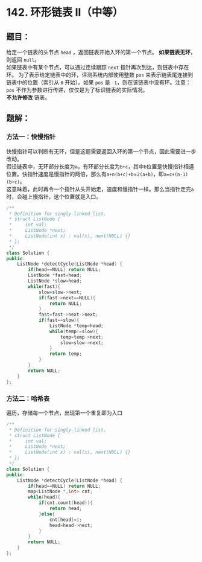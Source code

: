 # 142. 环形链表 II（中等）
## 题目：
给定一个链表的头节点  `head` ，返回链表开始入环的第一个节点。 **如果链表无环**，则返回 `null`。\
如果链表中有某个节点，可以通过连续跟踪 `next` 指针再次到达，则链表中存在环。 为了表示给定链表中的环，评测系统内部使用整数 `pos` 来表示链表尾连接到链表中的位置（索引从 `0` 开始）。如果 `pos` 是 `-1`，则在该链表中没有环。注意：`pos` 不作为参数进行传递，仅仅是为了标识链表的实际情况。\
**不允许修改** 链表。
## 题解：
### 方法一：快慢指针
快慢指针可以判断有无环，但是这题需要返回入环的第一个节点，因此需要进一步改动。\
假设链表中，无环部分长度为`a`，有环部分长度为`b+c`，其中`b`位置是快慢指针相遇位置。快指针速度是慢指针的两倍，那么有`a+n(b+c)+b`=`2(a+b)`，即`a=c+(n-1)(b+c)`。\
这意味着，此时再令一个指针从头开始走，速度和慢指针一样。那么当指针走完`a`时，会碰上慢指针，这个位置就是入口。
```c++
/**
 * Definition for singly-linked list.
 * struct ListNode {
 *     int val;
 *     ListNode *next;
 *     ListNode(int x) : val(x), next(NULL) {}
 * };
 */
class Solution {
public:
    ListNode *detectCycle(ListNode *head) {
        if(head==NULL) return NULL;
        ListNode *fast=head;
        ListNode *slow=head;
        while(fast){
            slow=slow->next;
            if(fast->next==NULL){
                return NULL;
            }
            fast=fast->next->next;
            if(fast==slow){
                ListNode *temp=head;
                while(temp!=slow){
                    temp=temp->next;
                    slow=slow->next;
                }
                return temp;
            }
        }
        return NULL;
    }
};
```

### 方法二：哈希表
遍历，存储每一个节点，出现第一个重复即为入口
```c++
/**
 * Definition for singly-linked list.
 * struct ListNode {
 *     int val;
 *     ListNode *next;
 *     ListNode(int x) : val(x), next(NULL) {}
 * };
 */
class Solution {
public:
    ListNode *detectCycle(ListNode *head) {
        if(head==NULL) return NULL;
        map<ListNode *,int> cnt;
        while(head){
            if(cnt.count(head)){
                return head;
            }else{
                cnt[head]=1;
                head=head->next;
            }
        }
        return NULL;
    }
};
```